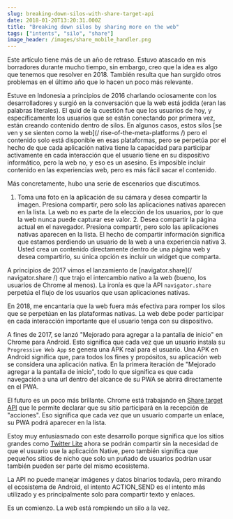 ```yaml
---
slug: breaking-down-silos-with-share-target-api
date: 2018-01-20T13:20:31.000Z
title: "Breaking down silos by sharing more on the web"
tags: ["intents", "silo", "share"]
image_header: /images/share_mobile_handler.png
---
```

Este artículo tiene más de un año de retraso. Estuvo atascado en mis borradores durante mucho tiempo, sin embargo, creo que la idea es algo que tenemos que resolver en 2018. También resulta que han surgido otros problemas en el último año que lo hacen un poco más relevante.

Estuve en Indonesia a principios de 2016 charlando ociosamente con los desarrolladores y surgió en la conversación que la web está jodida (eran las palabras literales). El quid de la cuestión fue que los usuarios de hoy, y específicamente los usuarios que se están conectando por primera vez, están creando contenido dentro de silos. En algunos casos, estos silos [se ven y se sienten como la web](/ rise-of-the-meta-platforms /) pero el contenido solo está disponible en esas plataformas, pero se perpetúa por el hecho de que cada aplicación nativa tiene la capacidad para participar activamente en cada interacción que el usuario tiene en su dispositivo informático, pero la web no, y eso es un asesino. Es imposible incluir contenido en las experiencias web, pero es más fácil sacar el contenido.

Más concretamente, hubo una serie de escenarios que discutimos.

1. Toma una foto en la aplicación de su cámara y desea compartir la imagen. Presiona compartir, pero solo las aplicaciones nativas aparecen en la lista. La web no es parte de la elección de los usuarios, por lo que la web nunca puede capturar ese valor. 2. Desea compartir la página actual en el navegador. Presiona compartir, pero solo las aplicaciones nativas aparecen en la lista. El hecho de compartir información significa que estamos perdiendo un usuario de la web a una experiencia nativa 3. Usted crea un contenido directamente dentro de una página web y desea compartirlo, su única opción es incluir un widget que comparta.

A principios de 2017 vimos el lanzamiento de [navigator.share](/ navigator.share /) que trajo el intercambio nativo a la web (bueno, los usuarios de Chrome al menos). La ironía es que la API `navigator.share` perpetúa el flujo de los usuarios que usan aplicaciones nativas.

En 2018, me encantaría que la web fuera más efectiva para romper los silos que se perpetúan en las plataformas nativas. La web debe poder participar en cada interacción importante que el usuario tenga con su dispositivo.

A fines de 2017, se lanzó "Mejorado para agregar a la pantalla de inicio" en Chrome para Android. Esto significa que cada vez que un usuario instala su `Progressive Web App` se genera una APK real para el usuario. Una APK en Android significa que, para todos los fines y propósitos, su aplicación web se considera una aplicación nativa. En la primera iteración de "Mejorado agregar a la pantalla de inicio", todo lo que significa es que cada navegación a una url dentro del alcance de su PWA se abrirá directamente en el PWA.

El futuro es un poco más brillante. Chrome está trabajando en [Share target API](https://github.com/WICG/web-share-target/blob/master/docs/explainer.md) que le permite declarar que su sitio participará en la recepción de "acciones". Eso significa que cada vez que un usuario comparte un enlace, su PWA podrá aparecer en la lista.

Estoy muy entusiasmado con este desarrollo porque significa que los sitios grandes como [Twitter Lite](https://lite.twitter.com) ahora se podrán compartir sin la necesidad de que el usuario use la aplicación Native, pero también significa que pequeños sitios de nicho que solo un puñado de usuarios podrían usar también pueden ser parte del mismo ecosistema.

La API no puede manejar imágenes y datos binarios todavía, pero mirando el ecosistema de Android, el intento ACTION_SEND es el intento más utilizado y es principalmente solo para compartir texto y enlaces.

Es un comienzo. La web está rompiendo un silo a la vez.

